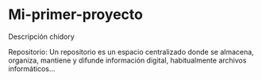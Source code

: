 # Mi-primer-proyecto
Descripción chidory

Repositorio: Un repositorio es un espacio centralizado donde se almacena, organiza, mantiene y difunde información digital, habitualmente archivos informáticos...
